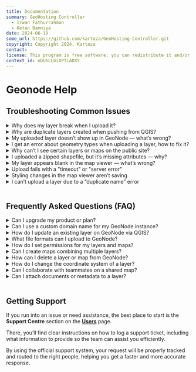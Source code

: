 ```yaml
---
title: Documentation
summary: GeoHosting Controller
  - Irwan Fathurrahman
  - Ketan Bamniya
date: 2024-06-19
some_url: https://github.com/kartoza/GeoHosting-Controller.git
copyright: Copyright 2024, Kartoza
contact:
license: This program is free software; you can redistribute it and/or modify it under the terms of the GNU Affero General Public License as published by the Free Software Foundation; either version 3 of the License, or (at your option) any later version.
context_id: nDU6LLGiXPTLADXY
---
```


# Geonode Help

## Troubleshooting Common Issues

<details class="faq-item">
  <summary>Why does my layer break when I upload it?</summary>
  <div class="faq-answer">
    Layer names with special or non-standard characters (e.g., em dashes, smart quotes) can cause errors.  
    <br><br>
    <strong>Fix:</strong> Use only standard ASCII characters like regular hyphens (-), letters, and numbers.
  </div>
</details>

<details class="faq-item">
  <summary>Why are duplicate layers created when pushing from QGIS?</summary>
  <div class="faq-answer">
    Pushing edits from the original QGIS layer again after pushing creates duplicates.  
    <br><br>
    <strong>Fix:</strong> Close the original QGIS layer after pushing, then fetch the layer from GeoNode and edit that to avoid duplicates.
  </div>
</details>

<details class="faq-item">
  <summary>My uploaded layer doesn’t show up in GeoNode — what’s wrong?</summary>
  <div class="faq-answer">
    It might be an import error or file format issue. Check if your file is zipped properly and in a supported format like Shapefile or GeoPackage. Also, verify upload logs for errors.
  </div>
</details>

<details class="faq-item">
  <summary>I get an error about geometry types when uploading a layer, how to fix it?</summary>
  <div class="faq-answer">
    GeoNode expects consistent geometry types. For example, a "LineString" layer should not contain "MultiLineString" features.  
    <br><br>
    <strong>Fix:</strong> Use QGIS’s "Multipart to Singleparts" tool or similar to ensure geometries are consistent before upload.
  </div>
</details>

<details class="faq-item">
  <summary>Why can’t I see certain layers or maps on the public site?</summary>
  <div class="faq-answer">
    The layer or map might be private or restricted. Check the “Sharing” permissions and ensure the "Anonymous Users" group has view rights if you want public access.
  </div>
</details>

<details class="faq-item">
  <summary>I uploaded a zipped shapefile, but it’s missing attributes — why?</summary>
  <div class="faq-answer">
    Make sure all required components of the shapefile (.shp, .shx, .dbf, .prj) are included in the ZIP file. If even one is missing, GeoNode may not import it correctly.
  </div>
</details>

<details class="faq-item">
  <summary>My layer appears blank in the map viewer — what’s wrong?</summary>
  <div class="faq-answer">
    Your layer might be outside the current map extent or missing a coordinate reference system (CRS).  
    <br><br>
    <strong>Fix:</strong> Check your layer in QGIS, reproject it to EPSG:4326 if needed, and re-upload.
  </div>
</details>

<details class="faq-item">
  <summary>Upload fails with a "timeout" or "server error"</summary>
  <div class="faq-answer">
    Large files can cause timeouts or memory issues. Try simplifying geometries or reducing file size. If the problem persists, contact your GeoNode administrator for upload limits or server logs.
  </div>
</details>

<details class="faq-item">
  <summary>Styling changes in the map viewer aren’t saving</summary>
  <div class="faq-answer">
    After applying style changes, make sure you click the **Save** button in the map composer. Also confirm you have edit permissions for the map or layer.
  </div>
</details>

<details class="faq-item">
  <summary>I can’t upload a layer due to a “duplicate name” error</summary>
  <div class="faq-answer">
    GeoNode does not allow two layers with the same name. Rename your layer in QGIS or during the upload process to ensure it’s unique.
  </div>
</details>

<br>

## Frequently Asked Questions (FAQ)

<details class="faq-item">
  <summary>Can I upgrade my product or plan?</summary>
  <div class="faq-answer">
    Not yet. At the moment, upgrading from one product tier to another is not supported. However, this feature is actively being worked on and will be available in a future release. Stay tuned!
  </div>
</details>

<details class="faq-item">
  <summary>Can I use a custom domain name for my GeoNode instance?</summary>
  <div class="faq-answer">
    Currently, custom domains are not supported. This is a frequently requested feature and is already on the roadmap. We’re working to make this available in an upcoming version.
  </div>
</details>

<details class="faq-item">
  <summary>How do I update an existing layer on GeoNode via QGIS?</summary>
  <div class="faq-answer">
    Fetch the existing layer from GeoNode using the plugin, make your edits on this fetched layer, then push your changes back to GeoNode to update without creating duplicates.
  </div>
</details>

<details class="faq-item">
  <summary>What file formats can I upload to GeoNode?</summary>
  <div class="faq-answer">
    GeoNode supports zipped Shapefiles, GeoPackages, and CSVs with geometry columns. Ensure your data matches one of these for successful uploads.
  </div>
</details>

<details class="faq-item">
  <summary>How do I set permissions for my layers and maps?</summary>
  <div class="faq-answer">
    After uploading, use the “Sharing” tab to assign view and edit permissions to users or groups. This controls who can access or modify your content.
  </div>
</details>

<details class="faq-item">
  <summary>Can I create maps combining multiple layers?</summary>
  <div class="faq-answer">
    Yes! You can create composite maps by adding multiple layers in the GeoNode map viewer. Save your map to share or publish it.
  </div>
</details>

<details class="faq-item">
  <summary>How can I delete a layer or map from GeoNode?</summary>
  <div class="faq-answer">
    Navigate to the layer or map’s detail page, click on the “Delete” button (if you have permissions), and confirm the deletion. Note this action is permanent.
  </div>
</details>

<details class="faq-item">
  <summary>How do I change the coordinate system of a layer?</summary>
  <div class="faq-answer">
    Use QGIS to reproject the layer to a standard CRS like EPSG:4326 before uploading. GeoNode relies on consistent spatial references for accurate display and analysis.
  </div>
</details>

<details class="faq-item">
  <summary>Can I collaborate with teammates on a shared map?</summary>
  <div class="faq-answer">
    Yes. Set map and layer permissions to allow viewing or editing by specific users or groups. Use the "Sharing" tab on each resource’s page to configure access.
  </div>
</details>

<details class="faq-item">
  <summary>Can I attach documents or metadata to a layer?</summary>
  <div class="faq-answer">
    Yes, you can add rich metadata including descriptions, keywords, licensing, and even external documents using the Metadata tab on the layer page.
  </div>
</details>

<br>

## Getting Support

If you run into an issue or need assistance, the best place to start is the **Support Centre** section on the  **[Users](https://kartoza.github.io/GeoHosting-Documentation/subscription/#support-center)** page.

There, you’ll find clear instructions on how to log a support ticket, including what information to provide so the team can assist you efficiently.

By using the official support system, your request will be properly tracked and routed to the right people, helping you get a faster and more accurate response.

<br>
